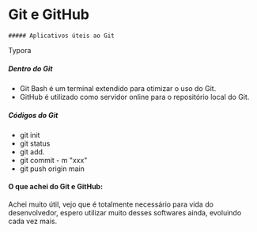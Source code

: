 # Git e GitHub

	##### Aplicativos úteis ao Git

Typora

##### Dentro do Git

- Git Bash é um terminal extendido para otimizar o uso do Git.
- GitHub é utilizado como servidor online para o repositório local do Git.

##### Códigos do Git

- git init
- git status
- git add.
- git commit - m "xxx"
- git push origin main

#### O que achei do Git e GitHub:

Achei muito útil, vejo que é totalmente necessário para vida do desenvolvedor, espero utilizar muito desses softwares ainda, evoluindo cada vez mais.
